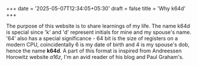 +++
date = '2025-05-07T12:34:05+05:30'
draft = false
title = 'Why k64d'
+++

The purpose of this website is to share learnings of my life. The name k64d is special since 'k' and 'd' represent initials for mine and my spouse's name. '64' also has a special significance - 64 bit is the size of registers on a modern CPU, coincidentally 6 is my date of birth and 4 is my spouse's dob, hence the name **k64d**. A part of this format is inspired from Andreessen Horowitz website *a16z*, I'm an avid reader of his blog and Paul Graham's.

